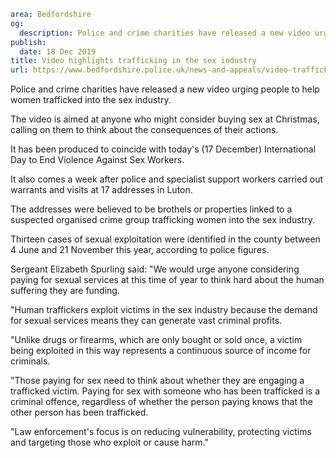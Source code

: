 ```yaml
area: Bedfordshire
og:
  description: Police and crime charities have released a new video urging people to help women trafficked into the sex industry.
publish:
  date: 18 Dec 2019
title: Video highlights trafficking in the sex industry
url: https://www.bedfordshire.police.uk/news-and-appeals/video-trafficking-sex-industry-dec19
```

Police and crime charities have released a new video urging people to help women trafficked into the sex industry.

The video is aimed at anyone who might consider buying sex at Christmas, calling on them to think about the consequences of their actions.

It has been produced to coincide with today's (17 December) International Day to End Violence Against Sex Workers.

It also comes a week after police and specialist support workers carried out warrants and visits at 17 addresses in Luton.

The addresses were believed to be brothels or properties linked to a suspected organised crime group trafficking women into the sex industry.

Thirteen cases of sexual exploitation were identified in the county between 4 June and 21 November this year, according to police figures.

Sergeant Elizabeth Spurling said: "We would urge anyone considering paying for sexual services at this time of year to think hard about the human suffering they are funding.

"Human traffickers exploit victims in the sex industry because the demand for sexual services means they can generate vast criminal profits.

"Unlike drugs or firearms, which are only bought or sold once, a victim being exploited in this way represents a continuous source of income for criminals.

"Those paying for sex need to think about whether they are engaging a trafficked victim. Paying for sex with someone who has been trafficked is a criminal offence, regardless of whether the person paying knows that the other person has been trafficked.

"Law enforcement's focus is on reducing vulnerability, protecting victims and targeting those who exploit or cause harm."
